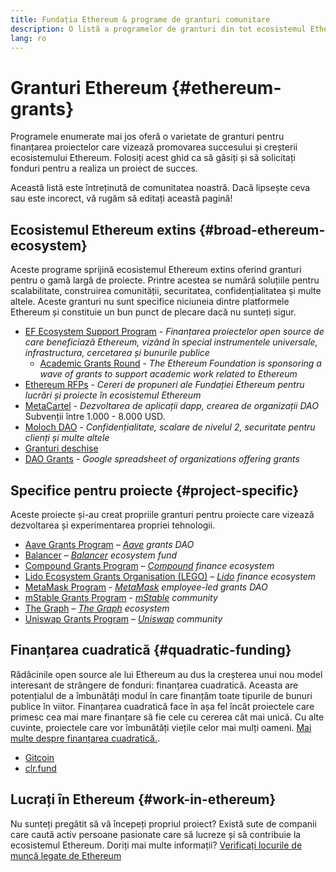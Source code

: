 ```yaml
---
title: Fundația Ethereum & programe de granturi comunitare
description: O listă a programelor de granturi din tot ecosistemul Ethereum.
lang: ro
---
```


# Granturi Ethereum \{#ethereum-grants}

Programele enumerate mai jos oferă o varietate de granturi pentru finanțarea proiectelor care vizează promovarea succesului și creșterii ecosistemului Ethereum. Folosiți acest ghid ca să găsiți și să solicitați fonduri pentru a realiza un proiect de succes.

Această listă este întreținută de comunitatea noastră. Dacă lipsește ceva sau este incorect, vă rugăm să editați această pagină!

## Ecosistemul Ethereum extins \{#broad-ethereum-ecosystem}

Aceste programe sprijină ecosistemul Ethereum extins oferind granturi pentru o gamă largă de proiecte. Printre acestea se numără soluțiile pentru scalabilitate, construirea comunității, securitatea, confidențialitatea și multe altele. Aceste granturi nu sunt specifice niciuneia dintre platformele Ethereum și constituie un bun punct de plecare dacă nu sunteți sigur.

- [EF Ecosystem Support Program](https://esp.ethereum.foundation) - _Finanțarea proiectelor open source de care beneficiază Ethereum, vizând în special instrumentele universale, infrastructura, cercetarea și bunurile publice_
  - [Academic Grants Round](https://esp.ethereum.foundation/academic-grants) - _The Ethereum Foundation is sponsoring a wave of grants to support academic work related to Ethereum_
- [Ethereum RFPs](https://github.com/ethereum/requests-for-proposals) - _Cereri de propuneri ale Fundației Ethereum pentru lucrări și proiecte în ecosistemul Ethereum_
- [MetaCartel](https://www.metacartel.org/grants/) - _Dezvoltarea de aplicații dapp, crearea de organizații DAO_  
  Subvenții între 1.000 - 8.000 USD.
- [Moloch DAO](https://www.molochdao.com/) - _Confidențialitate, scalare de nivelul 2, securitate pentru clienți și multe altele_
- [Granturi deschise](https://opengrants.com/explore)
- [DAO Grants](https://docs.google.com/spreadsheets/d/1XHc-p_MHNRdjacc8uOEjtPoWL86olP4GyxAJOFO0zxY/edit#gid=0) - _Google spreadsheet of organizations offering grants_

## Specifice pentru proiecte \{#project-specific}

Aceste proiecte și-au creat propriile granturi pentru proiecte care vizează dezvoltarea și experimentarea propriei tehnologii.

- [Aave Grants Program](https://aavegrants.org/) – _[Aave](https://aave.com/) grants DAO_
- [Balancer](https://balancergrants.notion.site/Balancer-Community-Grants-23e562c5bc4347cd8304637bff0058e6) – _[Balancer](https://balancer.fi/) ecosystem fund_
- [Compound Grants Program](https://compoundgrants.org/) – _[Compound](https://compound.finance/) finance ecosystem_
- [Lido Ecosystem Grants Organisation (LEGO)](https://lego.lido.fi/) – _[Lido](https://lido.fi/) finance ecosystem_
- [MetaMask Program](https://metamaskgrants.org/) - _[MetaMask](https://metamask.io/) employee-led grants DAO_
- [mStable Grants Program](https://docs.mstable.org/advanced/grants-program) - _[mStable](https://mstable.org/) community_
- [The Graph](https://airtable.com/shrdfvnFvVch3IOVm) – _[The Graph](https://thegraph.com/) ecosystem_
- [Uniswap Grants Program](https://www.unigrants.org/) – _[Uniswap](https://uniswap.org/) community_

## Finanțarea cuadratică \{#quadratic-funding}

Rădăcinile open source ale lui Ethereum au dus la creșterea unui nou model interesant de strângere de fonduri: finanțarea cuadratică. Aceasta are potențialul de a îmbunătăți modul în care finanțăm toate tipurile de bunuri publice în viitor. Finanțarea cuadratică face în așa fel încât proiectele care primesc cea mai mare finanțare să fie cele cu cererea cât mai unică. Cu alte cuvinte, proiectele care vor îmbunătăți viețile celor mai mulți oameni. [Mai multe despre finanțarea cuadratică.](/defi/#quadratic-funding).

- [Gitcoin](https://gitcoin.co/grants)
- [clr.fund](https://clr.fund/)

## Lucrați în Ethereum \{#work-in-ethereum}

Nu sunteți pregătit să vă începeți propriul proiect? Există sute de companii care caută activ persoane pasionate care să lucreze și să contribuie la ecosistemul Ethereum. Doriți mai multe informații? [ Verificați locurile de muncă legate de Ethereum](/community/get-involved/#ethereum-jobs)
